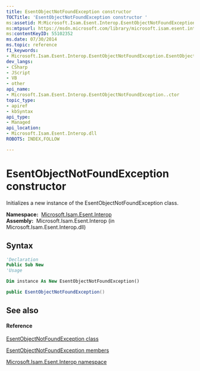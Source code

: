 ```yaml
---
title: EsentObjectNotFoundException constructor 
TOCTitle: 'EsentObjectNotFoundException constructor '
ms:assetid: M:Microsoft.Isam.Esent.Interop.EsentObjectNotFoundException.#ctor
ms:mtpsurl: https://msdn.microsoft.com/library/microsoft.isam.esent.interop.esentobjectnotfoundexception.esentobjectnotfoundexception(v=EXCHG.10)
ms:contentKeyID: 55102352
ms.date: 07/30/2014
ms.topic: reference
f1_keywords:
- Microsoft.Isam.Esent.Interop.EsentObjectNotFoundException.EsentObjectNotFoundException
dev_langs:
- CSharp
- JScript
- VB
- other
api_name: 
- Microsoft.Isam.Esent.Interop.EsentObjectNotFoundException..ctor
topic_type: 
- apiref
- kbSyntax
api_type: 
- Managed
api_location: 
- Microsoft.Isam.Esent.Interop.dll
ROBOTS: INDEX,FOLLOW

---
```


# EsentObjectNotFoundException constructor

Initializes a new instance of the EsentObjectNotFoundException class.

**Namespace:**  [Microsoft.Isam.Esent.Interop](./microsoft.isam.esent.interop-namespace.md)  
**Assembly:**  Microsoft.Isam.Esent.Interop (in Microsoft.Isam.Esent.Interop.dll)

## Syntax

``` vb
'Declaration
Public Sub New
'Usage

Dim instance As New EsentObjectNotFoundException()
```

``` csharp
public EsentObjectNotFoundException()
```

## See also

#### Reference

[EsentObjectNotFoundException class](./esentobjectnotfoundexception-class.md)

[EsentObjectNotFoundException members](./esentobjectnotfoundexception-members.md)

[Microsoft.Isam.Esent.Interop namespace](./microsoft.isam.esent.interop-namespace.md)